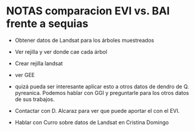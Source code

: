 # NOTAS comparacion EVI vs. BAI frente a sequias

* Obtener datos de Landsat para los árboles muestreados 
* Ver rejilla y ver donde cae cada árbol 
* Crear rejilla landsat 
* ver GEE 

* quizá pueda ser interesante aplicar esto a otros datos de dendro de Q. pyreanica. Podemos hablar con GGI y preguntarle para los otros datos de sus trabajos. 

* Contactar con D. Alcaraz para ver que puede aportar el con el EVI. 
* Hablar con Curro sobre datos de Landsat en Cristina Domingo 

